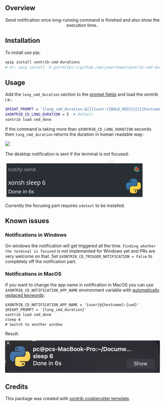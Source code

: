 ## Overview

<p align="center">
Send notification once long-running command is finished and also show the execution time..
</p>

## Installation

To install use pip:

``` bash
xpip install xontrib-cmd-durations
# or: xpip install -U git+https://github.com/jnoortheen/xontrib-cmd-durations
```

## Usage

Add the `long_cmd_duration` section to the [prompt fields](https://xon.sh/tutorial.html#customizing-the-prompt) and load the xontrib i.e.:

``` bash
$RIGHT_PROMPT = '{long_cmd_duration:⌛{}}{user:{{BOLD_RED}}🤖{}}{hostname:{{BOLD_#FA8072}}🖥{}}'
$XONTRIB_CD_LONG_DURATION = 5  # default
xontrib load cmd_done
```

If the command is taking more than `$XONTRIB_CD_LONG_DURATION` seconds then `long_cmd_duration` returns the duration in human readable way:

![](./images/2020-10-26-10-59-38.png)

The desktop notification is sent if the terminal is not focused:

![](./images/2020-11-02-13-38-47.png)

Currently the focusing part requires `xdotool` to be installed.

## Known issues

### Notifications in Windows
On windows the notification will get triggered all the time. 
`Finding whether the terminal is focused` is not implemented for Windows yet and PRs are very welcome on that.
Set `$XONTRIB_CD_TRIGGER_NOTIFICATION = False` to completely off the notification part.

### Notifications in MacOS

If you want to change the app name in notification in MacOS you can use `$XONTRIB_CD_NOTIFICATION_APP_NAME` environment variable with [automatically replaced keywords](https://xon.sh/tutorial.html#customizing-the-prompt):
```xsh
$XONTRIB_CD_NOTIFICATION_APP_NAME = '{user}@{hostname}:{cwd}'
$RIGHT_PROMPT = '{long_cmd_duration}'
xontrib load cmd_done
sleep 6
# Switch to another window
```
Result:

![](./images/notification-mac.png)


## Credits

This package was created with [xontrib cookiecutter template](https://github.com/jnoortheen/xontrib-cookiecutter).
